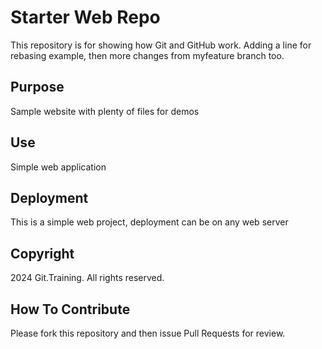 # Starter Web Repo

This repository is for showing how Git and GitHub work. Adding a line for rebasing example, then more changes from myfeature branch too.

## Purpose

Sample website with plenty of files for demos

## Use

Simple web application

## Deployment

This is a simple web project, deployment can be on any web server

## Copyright

2024 Git.Training. All rights reserved.

## How To Contribute

Please fork this repository and then issue Pull Requests for review.